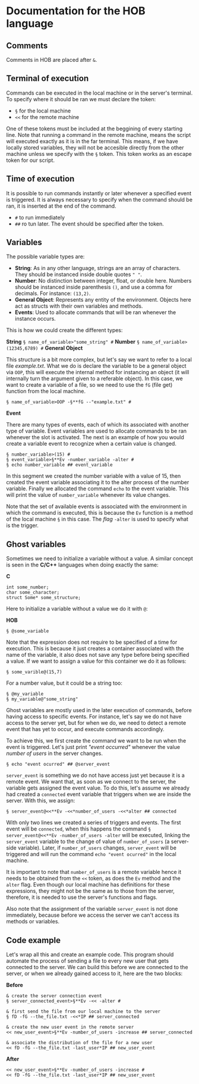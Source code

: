 # Documentation for the HOB language
## Comments
Comments in HOB are placed after `&`.
## Terminal of execution
Commands can be executed in the local machine or in the server's terminal. To specify where it should be ran we must declare the token:
 - `§` for the local machine
 - `<<` for the remote machine

One of these tokens must be included at the beggining of every starting line.
Note that running a command in the remote machine, means the script will executed exactly as it is in the far terminal. This means, if we have locally stored variables, they will not be accesible directly from the other machine unless we specify with the `§` token. This token works as an escape token for our script.

## Time of execution
It is possible to run commands instantly or later whenever a specified event is triggered. It is always necessary to specify when the command should be ran, it is inserted at the end of the command.
 - `#` to run immediately
 - `##` ro tun later. The event should be specified after the token.

## Variables
The possible variable types are:

 - **String**: As in any other language, strings are an array of characters. They should be instanced inside double quotes `" "`.
 - **Number**: No distinction between integer, float, or double here. Numbers should be instanced inside parenthesis `()`, and use a comma for decimals. For instance: `(13,2)`.
 - **General Object**: Represents any entity of the environment. Objects here act as structs with their own variables and methods.
 - **Events**: Used to allocate commands that will be ran whenever the instance occurs.

This is how we could create the different types:

**String**
```§ name_of_variable>"some_string" #```
**Number**
```§ name_of_variable>(12345,6789) #```
**General Object**

This structure is a bit more complex, but let's say we want to refer to a local file *example.txt*. What we do is declare the variable to be a general object via `OOP`, this will execute the internal method for instancing an object (it will internally turn the argument given to a referable object). In this case, we want to create a variable of a file, so we need to use the `fG` (file get) function from the local machine.
```
§ name_of_variable>OOP -§**fG --"example.txt" #
```
**Event**

There are many types of events, each of which its associated with another type of variable. Event variables are used to allocate commands to be ran whenever the slot is activated. The next is an example of how you would create a variable event to recognize when a certain value is changed.
```
§ number_variable>(15) #
§ event_variable>§**Ev -number_variable -alter #
§ echo number_variable ## event_variable
```
In this segment we created the number variable with a value of 15, then created the event variable associating it to the alter process of the number variable. Finally we allocated the command `echo` to the event variable. This will print the value of `number_variable` whenever its value changes.

Note that the set of available events is associated with the environment in which the command is executed, this is because the `Ev` function is a method of the local machine `§` in this case. The *flag* `-alter` is used to specify what is the trigger.

## Ghost variables
Sometimes we need to initialize a variable without a value. A similar concept is seen in the **C/C++** languages when doing exactly the same:

**C**
```
int some_number;
char some_character;
struct Some* some_structure;
```
Here to initialize a variable without a value we do it with `@`:

**HOB**
```
§ @some_variable
```
Note that the expression does not require to be specified of a time for execution. This is because it just creates a container associated with the name of the variable, it also does not save any type before being specified a value. If we want to assign a value for this container we do it as follows:
```
§ some_varible@(15,7)
```
For a number value, but it could be a string too:
```
§ @my_variable
§ my_variable@"some_string"
```

Ghost variables are mostly used in the later execution of commands, before having access to specific events. For instance, let's say we do not have access to the server yet, but for when we do, we need to detect a remote event that has yet to occur, and execute commands accordingly.

To achieve this, we first create the command we want to be run when the event is triggered. Let's just print *"event occurred"* whenever the value *number of users* in the server changes.
```
§ echo "event ocurred" ## @server_event
```
`server_event` is something we do not have access just yet because it is a remote event. We want that, as soon as we connect to the server, the variable gets assigned the event value. To do this, let's assume we already had created a `connected` event variable that triggers when we are inside the server. With this, we assign:
```
§ server_event@<<**Ev -<<*number_of_users -<<*alter ## connected
```
With only two lines we created a series of triggers and events. The first event will be `connected`, when this happens the command `§ server_event@<<**Ev -number_of_users -alter` will be executed, linking the `server_event` variable to the change of value of `number_of_users` (a server-side variable). Later, if `number_of_users` changes, `server_event` will be triggered and will run the command `echo "event ocurred"` in the local machine.

It is important to note that `number_of_users` is a remote variable hence it needs to be obtained from the `<<` token, as does the `Ev` method and the `alter` flag. Even though our local machine has definitions for these expressions, they might not be the same as to those from the server, therefore, it is needed to use the server's functions and flags.

Also note that the assignment of the variable `server_event` is not done immediately, because before we access the server we can't access its methods or variables.

## Code example
Let's wrap all this and create an example code. This program should automate the process of sending a file to every new user that gets connected to the server. We can build this before we are connected to the server, or when we already gained access to it, here are the two blocks:

**Before**
```
& create the server connection event
§ server_connected_event>§**Ev -<< -alter #

& first send the file from our local machine to the server
§ fD -fG --the_file.txt -<<*IP ## server_connected

& create the new user event in the remote server
<< new_user_event>§**Ev -number_of_users -increase ## server_connected

& associate the distribution of the file for a new user
<< fD -fG --the_file.txt -last_user*IP ## new_user_event
```

**After**
```
<< new_user_event>§**Ev -number_of_users -increase #
<< fD -fG --the_file.txt -last_user*IP ## new_user_event
```
